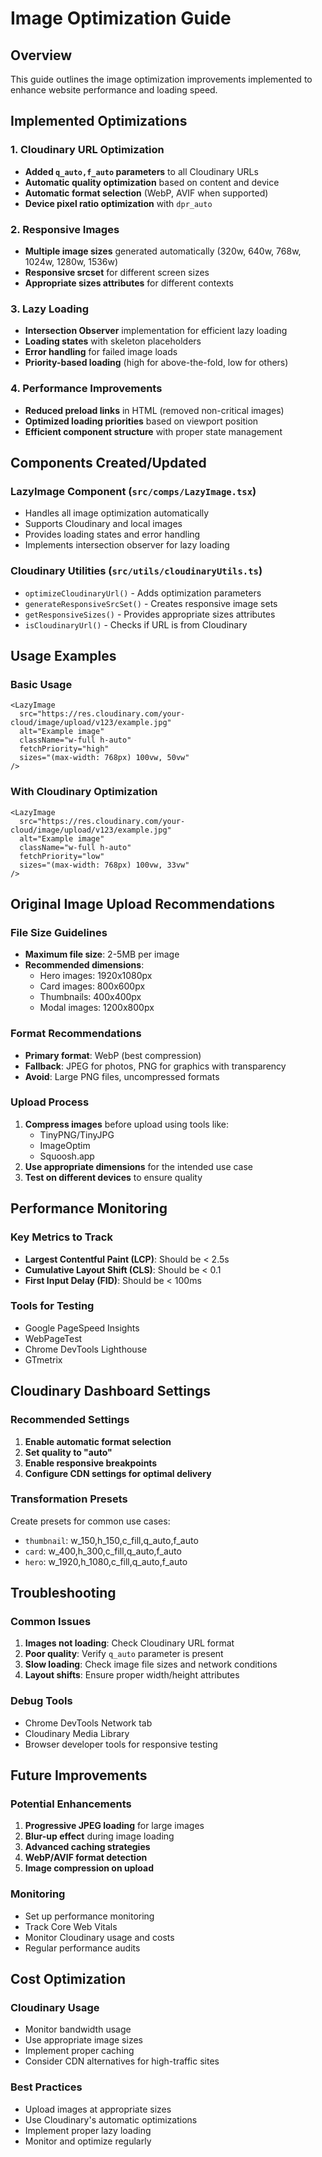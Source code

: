 # Image Optimization Guide

## Overview
This guide outlines the image optimization improvements implemented to enhance website performance and loading speed.

## Implemented Optimizations

### 1. Cloudinary URL Optimization
- **Added `q_auto,f_auto` parameters** to all Cloudinary URLs
- **Automatic quality optimization** based on content and device
- **Automatic format selection** (WebP, AVIF when supported)
- **Device pixel ratio optimization** with `dpr_auto`

### 2. Responsive Images
- **Multiple image sizes** generated automatically (320w, 640w, 768w, 1024w, 1280w, 1536w)
- **Responsive srcset** for different screen sizes
- **Appropriate sizes attributes** for different contexts

### 3. Lazy Loading
- **Intersection Observer** implementation for efficient lazy loading
- **Loading states** with skeleton placeholders
- **Error handling** for failed image loads
- **Priority-based loading** (high for above-the-fold, low for others)

### 4. Performance Improvements
- **Reduced preload links** in HTML (removed non-critical images)
- **Optimized loading priorities** based on viewport position
- **Efficient component structure** with proper state management

## Components Created/Updated

### LazyImage Component (`src/comps/LazyImage.tsx`)
- Handles all image optimization automatically
- Supports Cloudinary and local images
- Provides loading states and error handling
- Implements intersection observer for lazy loading

### Cloudinary Utilities (`src/utils/cloudinaryUtils.ts`)
- `optimizeCloudinaryUrl()` - Adds optimization parameters
- `generateResponsiveSrcSet()` - Creates responsive image sets
- `getResponsiveSizes()` - Provides appropriate sizes attributes
- `isCloudinaryUrl()` - Checks if URL is from Cloudinary

## Usage Examples

### Basic Usage
```tsx
<LazyImage 
  src="https://res.cloudinary.com/your-cloud/image/upload/v123/example.jpg"
  alt="Example image"
  className="w-full h-auto"
  fetchPriority="high"
  sizes="(max-width: 768px) 100vw, 50vw"
/>
```

### With Cloudinary Optimization
```tsx
<LazyImage 
  src="https://res.cloudinary.com/your-cloud/image/upload/v123/example.jpg"
  alt="Example image"
  className="w-full h-auto"
  fetchPriority="low"
  sizes="(max-width: 768px) 100vw, 33vw"
/>
```

## Original Image Upload Recommendations

### File Size Guidelines
- **Maximum file size**: 2-5MB per image
- **Recommended dimensions**:
  - Hero images: 1920x1080px
  - Card images: 800x600px
  - Thumbnails: 400x400px
  - Modal images: 1200x800px

### Format Recommendations
- **Primary format**: WebP (best compression)
- **Fallback**: JPEG for photos, PNG for graphics with transparency
- **Avoid**: Large PNG files, uncompressed formats

### Upload Process
1. **Compress images** before upload using tools like:
   - TinyPNG/TinyJPG
   - ImageOptim
   - Squoosh.app
2. **Use appropriate dimensions** for the intended use case
3. **Test on different devices** to ensure quality

## Performance Monitoring

### Key Metrics to Track
- **Largest Contentful Paint (LCP)**: Should be < 2.5s
- **Cumulative Layout Shift (CLS)**: Should be < 0.1
- **First Input Delay (FID)**: Should be < 100ms

### Tools for Testing
- Google PageSpeed Insights
- WebPageTest
- Chrome DevTools Lighthouse
- GTmetrix

## Cloudinary Dashboard Settings

### Recommended Settings
1. **Enable automatic format selection**
2. **Set quality to "auto"**
3. **Enable responsive breakpoints**
4. **Configure CDN settings for optimal delivery**

### Transformation Presets
Create presets for common use cases:
- `thumbnail`: w_150,h_150,c_fill,q_auto,f_auto
- `card`: w_400,h_300,c_fill,q_auto,f_auto
- `hero`: w_1920,h_1080,c_fill,q_auto,f_auto

## Troubleshooting

### Common Issues
1. **Images not loading**: Check Cloudinary URL format
2. **Poor quality**: Verify `q_auto` parameter is present
3. **Slow loading**: Check image file sizes and network conditions
4. **Layout shifts**: Ensure proper width/height attributes

### Debug Tools
- Chrome DevTools Network tab
- Cloudinary Media Library
- Browser developer tools for responsive testing

## Future Improvements

### Potential Enhancements
1. **Progressive JPEG loading** for large images
2. **Blur-up effect** during image loading
3. **Advanced caching strategies**
4. **WebP/AVIF format detection**
5. **Image compression on upload**

### Monitoring
- Set up performance monitoring
- Track Core Web Vitals
- Monitor Cloudinary usage and costs
- Regular performance audits

## Cost Optimization

### Cloudinary Usage
- Monitor bandwidth usage
- Use appropriate image sizes
- Implement proper caching
- Consider CDN alternatives for high-traffic sites

### Best Practices
- Upload images at appropriate sizes
- Use Cloudinary's automatic optimizations
- Implement proper lazy loading
- Monitor and optimize regularly

